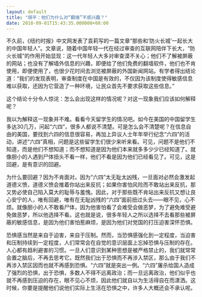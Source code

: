```yaml
---
layout: default
title: "胡平：他们为什么对“翻墙”不感兴趣？"
date: 2018-09-01T15:43:35.000000+08:00
---
```


不久前，《纽约时报》中文网发表了袁莉写的一篇文章“那些和‘防火长城’一起长大的中国年轻人”。文章说，随着中国年轻一代在经过审查的互联网陪伴下长大，“防火长城”的作用开始显现：这一代年轻人大多对审查漠不关心；他们不了解被屏蔽的网站；也没有了解墙外信息的兴趣，即便给了他们免费的翻墙软件，他们也不肯使用，即便使用了，也很少花时间去浏览被屏蔽的外国新闻网站。有学者得出结论道：“我们的发现表明，审查制度在中国是有效的，不仅因为该制度使得敏感信息难以获取，还因为它营造了一种环境，让民众首先不要求获取这些信息。”

这个结论十分令人惊诧：怎么会出现这样的情况呢？对这一现象我们应该如何解释呢？

我以为解释这一现象并不难。看看今天留学生的情况吧。如今在美国的中国留学生多达30几万，问起“六四”，很多人都说不清楚。可是怎么会不清楚呢？在信息自由的美国，要找到六四的信息很容易，再加上异议人士年年举行纪念“六四”的活动，讲述“六四”真相，问题是这些留学生们很少来听来看。可见，问题不是他们不知道，而是他们不想知道；而不想知道是因为他们本来就多多少少已经知道了。就像胆小的人遇到尸体扭头不看一样，他们不看是因为他们已经看见了。可见，这是回避，是有意识的回避。

为什么要回避？因为不肯面对。因为“六四”太无耻太凶残，一旦面对必然会激发起道德义愤，道德义愤会推着你站出来反抗；如果你害怕风险而不敢站出来反抗，那又势必使自己陷入莫大的耻辱与羞愧。因此，对于那些既不肯站出来反抗又想让良心安宁的人，唯有回避，唯有在无耻凶残的“六四”面前扭过头去——眼不见，心不烦。就像胆小的人不敢看尸体，因为他害怕看了会难受会做恶梦，为了避免难受避免做恶梦，所以他选择不看。这也就是说，很多年轻人之所以选择不去看那些被屏蔽的敏感信息，是因为他们害怕惹麻烦，是因为他们对党国的打压迫害深怀恐惧。

恐惧感当然是来自于迫害，来自于压制。然而，当恐惧感强化到一定程度，当迫害和压制持续到一定程度，人们常常会在自觉的意识层面上忘掉恐惧与压制的存在。人心都有趋利避害的习惯。一旦人们意识到某种思想是被严格禁止的，我们就常常会置之脑后，不再去思考它。既然我们出于恐惧而不再涉入禁区，那么由于我们不再涉入禁区因而也就不再感到恐惧。“六四”就是突出一例。“六四”屠杀给国人造成了强烈的恐惧，出于恐惧，多数人不得不远离政治；而一旦远离政治，他们似乎也就不再感到压迫的存在，眼不见心不烦，因此他们就自以为生活得自在而潇洒。这时候，你要是提醒他们说他们实际上生活在恐惧之中，许多人大概还会不承认呢。

